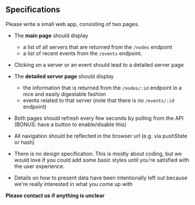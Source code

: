 ## Specifications

Please write a small web app, consisting of two pages.

- The __main page__ should display
  - a list of all servers that are returned from the `/nodes` endpoint
  - a list of recent events from the `/events` endpoint.
- Clicking on a server or an event should lead to a detailed server page

- The __detailed server page__ should display
  - the information that is returned from the `/nodes/:id` endpoint in a nice and easily digestable fashion
  - events related to that server (note that there is _no_ `/events/:id` endpoint)

- Both pages should refresh every few seconds by polling from the API (BONUS: have a button to enable/disable this)

- All navigation should be reflected in the browser url (e.g. via pushState or hash)

- There is no design specification. This is mostly about coding, but we would love if you could add some basic styles until you're satisfied with the user experience.

- Details on how to present data have been intentionally left out because we're really interested in what you come up with

__Please contact us if anything is unclear__
